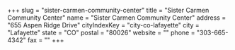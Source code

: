 +++
slug = "sister-carmen-community-center"
title = "Sister Carmen Community Center"
name = "Sister Carmen Community Center"
address = "655 Aspen Ridge Drive"
cityIndexKey = "city-co-lafayette"
city = "Lafayette"
state = "CO"
postal = "80026"
website = ""
phone = "303-665-4342"
fax = ""
+++
